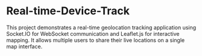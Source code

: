 # Real-time-Device-Track
This project demonstrates a real-time geolocation tracking application using Socket.IO for WebSocket communication and Leaflet.js for interactive mapping. It allows multiple users to share their live locations on a single map interface.
